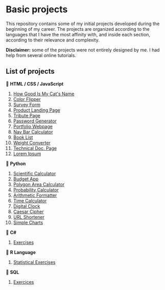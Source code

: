 # Basic projects

This repository contains some of my initial projects developed during the beginning of my career. The projects are organized according to the languages that I have the most affinity with, and inside each section, according to their relevance and complexity.

**Disclaimer:** some of the projects were not entirely designed by me. I had help from several online tutorials.

## List of projects

:small_blue_diamond: **HTML / CSS / JavaScript**
1. [How Good Is My Cat's Name](https://github.com/math-reis/basic-projects/tree/main/how-good-is-my-cats-name)
2. [Color Flipper](https://github.com/math-reis/basic-projects/tree/main/color-flipper)
3. [Survey Form](https://github.com/math-reis/basic-projects/tree/main/survey-form)
4. [Product Landing Page](https://github.com/math-reis/basic-projects/tree/main/product-landing-page)
5. [Tribute Page](https://github.com/math-reis/basic-projects/tree/main/marie-curie-tribute-page)
6. [Password Generator](https://github.com/math-reis/basic-projects/tree/main/password-generator)
7. [Portfolio Webpage](https://github.com/math-reis/basic-projects/tree/main/portfolio-webpage)
8. [Nav Bar Calculator](https://github.com/math-reis/basic-projects/tree/main/nav-bar-calculator)
9. [Book List](https://github.com/math-reis/basic-projects/tree/main/book-list)
10. [Weight Converter](https://github.com/math-reis/basic-projects/tree/main/weight-converter)
11. [Technical Doc. Page](https://github.com/math-reis/basic-projects/tree/main/technical-documentation-page)
12. [Lorem Ipsum](https://github.com/math-reis/basic-projects/tree/main/lorem-ipsum)

:small_blue_diamond: **Python**
1. [Scientific Calculator](https://github.com/math-reis/basic-projects/tree/main/scientific-calculator)
2. [Budget App](https://github.com/math-reis/basic-projects/tree/main/budget-app)
3. [Polygon Area Calculator](https://github.com/math-reis/basic-projects/tree/main/polygon-area-calculator) 
4. [Probability Calculator](https://github.com/math-reis/basic-projects/tree/main/probability-calculator) 
5. [Arithmetic Formatter](https://github.com/math-reis/basic-projects/tree/main/arithmetic-formatter)
6. [Time Calculator](https://github.com/math-reis/basic-projects/tree/main/time-calculator)
7. [Digital Clock](https://github.com/math-reis/basic-projects/tree/main/digital-clock)
8. [Caesar Cipher](https://github.com/math-reis/basic-projects/tree/main/caesar-cipher)
9. [URL Shortener](https://github.com/math-reis/basic-projects/tree/main/URL-shortener)
10. [Simple Charts](https://github.com/math-reis/basic-projects/tree/main/simple-charts)

:small_blue_diamond: **C#**
1. [Exercises](https://github.com/math-reis/basic-projects/tree/main/csharp_exercises)

:small_blue_diamond: **R Language**
1. [Statistical Exercises](https://github.com/math-reis/basic-projects/tree/main/statistical-exercises)

:small_blue_diamond: **SQL**
1. [Exercices](https://github.com/math-reis/basic-projects/tree/main/sql_exercises)
